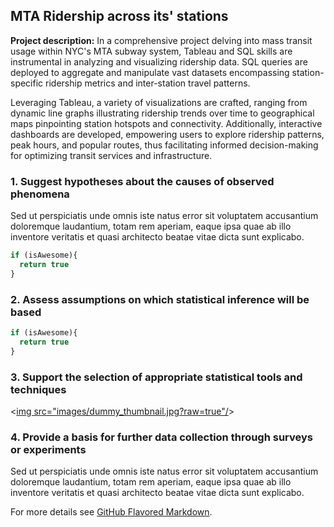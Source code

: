 ## MTA Ridership across its' stations

**Project description:** In a comprehensive project delving into mass transit usage within NYC's MTA subway system, Tableau and SQL skills are instrumental in analyzing and visualizing ridership data. SQL queries are deployed to aggregate and manipulate vast datasets encompassing station-specific ridership metrics and inter-station travel patterns. 

Leveraging Tableau, a variety of visualizations are crafted, ranging from dynamic line graphs illustrating ridership trends over time to geographical maps pinpointing station hotspots and connectivity. Additionally, interactive dashboards are developed, empowering users to explore ridership patterns, peak hours, and popular routes, thus facilitating informed decision-making for optimizing transit services and infrastructure.

### 1. Suggest hypotheses about the causes of observed phenomena

Sed ut perspiciatis unde omnis iste natus error sit voluptatem accusantium doloremque laudantium, totam rem aperiam, eaque ipsa quae ab illo inventore veritatis et quasi architecto beatae vitae dicta sunt explicabo. 

```javascript
if (isAwesome){
  return true
}
```

### 2. Assess assumptions on which statistical inference will be based

```javascript
if (isAwesome){
  return true
}
```

### 3. Support the selection of appropriate statistical tools and techniques

<[img src="images/dummy_thumbnail.jpg?raw=true"/](https://public.tableau.com/views/NYCSubwayMTARidership-2017/Summary?:language=en-US&:sid=&:display_count=n&:origin=viz_share_link)>

### 4. Provide a basis for further data collection through surveys or experiments

Sed ut perspiciatis unde omnis iste natus error sit voluptatem accusantium doloremque laudantium, totam rem aperiam, eaque ipsa quae ab illo inventore veritatis et quasi architecto beatae vitae dicta sunt explicabo. 

For more details see [GitHub Flavored Markdown](https://guides.github.com/features/mastering-markdown/).
